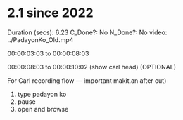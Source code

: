# 2.1 since 2022

Duration (secs): 6.23
C_Done?: No
N_Done?: No
video: ../PadayonKo_Old.mp4

00:00:03:03 to 00:00:08:03 

00:00:08:03  to 00:00:10:02 (show carl head) (OPTIONAL)

For Carl recording flow — important makit.an after cut)

1. type padayon ko
2. pause
3. open and browse